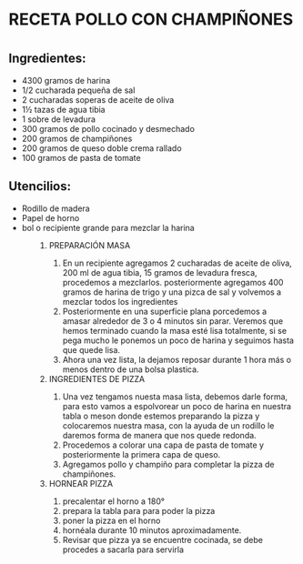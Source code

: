 <h1>RECETA POLLO CON CHAMPIÑONES<h1>

<h2>Ingredientes:</h2>

<ul>
  <li>4300 gramos de harina </li>
  <li> 1/2 cucharada pequeña de sal </li>
  <li> 2 cucharadas soperas de aceite de oliva</li>
  <li>1½ tazas de agua tibia </li>
  <li> 1 sobre de levadura </li>
  <li>300 gramos de pollo cocinado y desmechado</li>
  <li> 200 gramos de champiñones</li>
  <li>200 gramos de queso doble crema rallado</li>
  <li>100 gramos de pasta de tomate</li>

</ul>

<h2>Utencilios:</h2>
<ul>    
    <li>Rodillo de madera</li>
    <li>Papel de horno </li>
    <li>bol o recipiente grande para mezclar la harina</li>
<ul>

<ol>
    <li>PREPARACIÓN MASA</li>    
        <ol>    
            <li>En un recipiente agregamos 2 cucharadas de aceite de oliva, 200 ml de agua tibia, 15 gramos de levadura fresca, procedemos a mezclarlos. posteriormente agregamos 400 gramos de harina de trigo y una pizca de sal y volvemos a mezclar todos los ingredientes</li>
            <li>Posteriormente en una superficie plana porcedemos a amasar alrededor de 3 o 4 minutos sin parar. Veremos que hemos terminado cuando la masa esté lisa totalmente, si se pega mucho le ponemos un poco de harina y seguimos hasta que quede lisa.</li>
            <li>Ahora una vez lista, la dejamos reposar durante 1 hora más o menos dentro de una bolsa plastica. </li>
        </ol>
    <li>INGREDIENTES DE PIZZA</li>
        <ol>
        <li>Una vez tengamos nuesta masa lista, debemos darle forma, para esto vamos a espolvorear un poco de harina en nuestra tabla o meson donde estemos preparando la pizza y colocaremos nuestra masa, con la ayuda de un rodillo le daremos forma de manera que nos quede redonda.</li>
        <li>Procedemos a colorar una capa de pasta de tomate y posteriormente la primera capa de queso.</li>
        <li>Agregamos pollo y champiño para completar la pizza de champiñones.</li>
        </ol>
     <li>HORNEAR PIZZA</li>
        <ol>
        <li>precalentar el horno a 180°</li>
        <li>prepara la tabla para para poder la pizza</li>
        <li>poner la pizza en el horno</li>
        <li>hornéala durante 10 minutos aproximadamente.</li>
        <li>Revisar que pizza ya se encuentre cocinada, se debe procedes a sacarla para servirla</li>
        </ol>
<ol>









